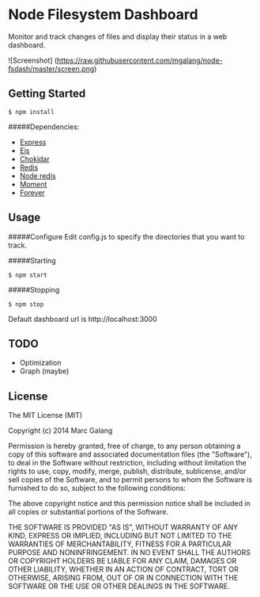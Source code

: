 # Node Filesystem Dashboard

Monitor and track changes of files and display their status in a web dashboard.

![Screenshot]
(https://raw.githubusercontent.com/mgalang/node-fsdash/master/screen.png)

## Getting Started
    $ npm install

#####Dependencies:

- [Express](http://expressjs.com/)
- [Ejs](https://github.com/visionmedia/ejs)
- [Chokidar](https://github.com/paulmillr/chokidar)
- [Redis](http://redis.io/)
- [Node redis](https://github.com/mranney/node_redis)
- [Moment](https://github.com/moment/moment/)
- [Forever](https://github.com/nodejitsu/forever)

## Usage

#####Configure
Edit config.js to specify the directories that you want to track.

#####Starting

    $ npm start


#####Stopping
    
    $ npm stop

Default dashboard url is http://localhost:3000

## TODO
- Optimization
- Graph (maybe)

## License

The MIT License (MIT)

Copyright (c) 2014 Marc Galang

Permission is hereby granted, free of charge, to any person obtaining a copy
of this software and associated documentation files (the "Software"), to deal
in the Software without restriction, including without limitation the rights
to use, copy, modify, merge, publish, distribute, sublicense, and/or sell
copies of the Software, and to permit persons to whom the Software is
furnished to do so, subject to the following conditions:

The above copyright notice and this permission notice shall be included in
all copies or substantial portions of the Software.

THE SOFTWARE IS PROVIDED "AS IS", WITHOUT WARRANTY OF ANY KIND, EXPRESS OR
IMPLIED, INCLUDING BUT NOT LIMITED TO THE WARRANTIES OF MERCHANTABILITY,
FITNESS FOR A PARTICULAR PURPOSE AND NONINFRINGEMENT. IN NO EVENT SHALL THE
AUTHORS OR COPYRIGHT HOLDERS BE LIABLE FOR ANY CLAIM, DAMAGES OR OTHER
LIABILITY, WHETHER IN AN ACTION OF CONTRACT, TORT OR OTHERWISE, ARISING FROM,
OUT OF OR IN CONNECTION WITH THE SOFTWARE OR THE USE OR OTHER DEALINGS IN
THE SOFTWARE.
